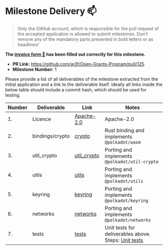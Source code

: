 # Milestone Delivery :mailbox:

> Only the GitHub account, which is responsible for the pull request of the accepted application is allowed to submit milestones. Don't remove any of the mandatory parts presented in bold letters or as headlines!

**The [invoice form :pencil:](https://forms.gle/8Wx7nxtq8fKrsuEz8) has been filled out correctly for this milestone.**  

* **PR Link:** https://github.com/w3f/Open-Grants-Program/pull/125. 
* **Milestone Number:** 1

Please provide a list of all deliverables of the milestone extracted from the initial application and a link to the deliverable itself. Ideally all links inside the below table should include a commit hash, which should be used for testing.

| Number | Deliverable     | Link                                                                               | Notes                                                                                                        |
| ------ | --------------- | ---------------------------------------------------------------------------------- | ------------------------------------------------------------------------------------------------------------ |
| 1.     | Licence         | [Apache-2.0](https://github.com/Pocket4D/Polkadot-Dart/blob/main/LICENSE)          | Apache-2.0                                                                                                   |
| 2.     | bindings/crypto | [crypto](https://github.com/Pocket4D/Polkadot-Dart/tree/main/lib/crypto)           | Rust binding and implements `@polkadot/wasm`                                                                 |
| 3.     | util_crypto     | [util_crypto](https://github.com/Pocket4D/Polkadot-Dart/tree/main/lib/util_crypto) | Porting and implements `@polkadot/util-crypto`                                                               |
| 4.     | utils           | [utils](https://github.com/Pocket4D/Polkadot-Dart/tree/main/lib/utils)             | Porting and implements `@polkadot/utils`                                                                     |
| 5.     | keyring         | [keyring](https://github.com/Pocket4D/Polkadot-Dart/tree/main/lib/keyring)         | Porting and implements `@polkadot/keyring`                                                                   |
| 6.     | networks        | [networks](https://github.com/Pocket4D/Polkadot-Dart/tree/main/lib/networks)       | Porting and implements `@polkadot/networks`                                                                  |
| 7.     | tests           | [tests](https://github.com/Pocket4D/Polkadot-Dart/tree/main/test)                  | Unit tests for deliverables above. Steps: [Unit tests](https://github.com/Pocket4D/Polkadot-Dart#unit-tests) |

